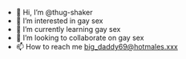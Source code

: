 - 👋 Hi, I’m @thug-shaker
- 👀 I’m interested in gay sex
- 🌱 I’m currently learning gay sex
- 💞️ I’m looking to collaborate on gay sex
- 📫 How to reach me big_daddy69@hotmales.xxx

<!---
thug-shaker/thug-shaker is a ✨ special ✨ repository because its `README.md` (this file) appears on your GitHub profile.
You can click the Preview link to take a look at your changes.
--->
